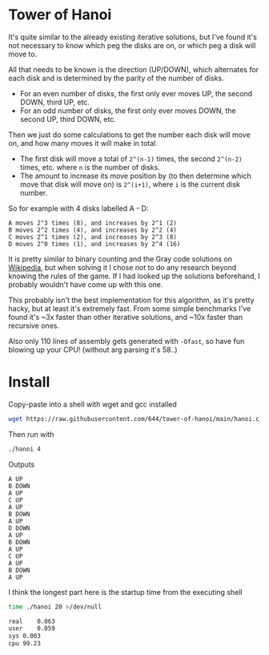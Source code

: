 # Tower of Hanoi
It's quite similar to the already existing iterative solutions, but I've found it's not necessary to know which peg the disks are on, or which peg a disk will move to.

All that needs to be known is the direction (UP/DOWN), which alternates for each disk and is determined by the parity of the number of disks.
- For an even number of disks, the first only ever moves UP, the second DOWN, third UP, etc.
- For an odd number of disks, the first only ever moves DOWN, the second UP, third DOWN, etc.

Then we just do some calculations to get the number each disk will move on, and how many moves it will make in total.
- The first disk will move a total of `2^(n-1)` times, the second `2^(n-2)` times, etc. where `n` is the number of disks.
- The amount to increase its move position by (to then determine which move that disk will move on) is `2^(i+1)`, where `i` is the current disk number.

So for example with 4 disks labelled A - D:
```
A moves 2^3 times (8), and increases by 2^1 (2)
B moves 2^2 times (4), and increases by 2^2 (4)
C moves 2^1 times (2), and increases by 2^3 (8)
D moves 2^0 times (1), and increases by 2^4 (16)
```

It is pretty similar to binary counting and the Gray code solutions on [Wikipedia](https://en.wikipedia.org/wiki/Tower_of_Hanoi#Iterative_solution), but when solving it I chose not to do any research beyond knowing the rules of the game. If I had looked up the solutions beforehand, I probably wouldn't have come up with this one.
 
This probably isn't the best implementation for this algorithm, as it's pretty hacky, but at least it's extremely fast. From some simple benchmarks I've found it's ~3x faster than other iterative solutions, and ~10x faster than recursive ones.

Also only 110 lines of assembly gets generated with `-Ofast`, so have fun blowing up your CPU! (without arg parsing it's 58..)

# Install
Copy-paste into a shell with wget and gcc installed
``` sh
wget https://raw.githubusercontent.com/644/tower-of-hanoi/main/hanoi.c; gcc hanoi.c -ohanoi -Ofast
```

Then run with
``` sh
./hanoi 4
```

Outputs
```
A UP
B DOWN
A UP
C UP
A UP
B DOWN
A UP
D DOWN
A UP
B DOWN
A UP
C UP
A UP
B DOWN
A UP
```

I think the longest part here is the startup time from the executing shell
``` sh
time ./hanoi 20 >/dev/null

real	0.063
user	0.059
sys	0.003
cpu	99.23
```
